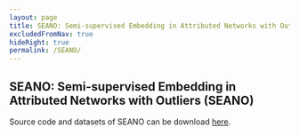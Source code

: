 ```yaml
---
layout: page
title: SEANO: Semi-supervised Embedding in Attributed Networks with Outliers (SEANO)
excludedFromNav: true
hideRight: true
permalink: /SEANO/
---
```


## SEANO: Semi-supervised Embedding in Attributed Networks with Outliers (SEANO)
Source code and datasets of SEANO can be download [here](./SEANO.zip).
